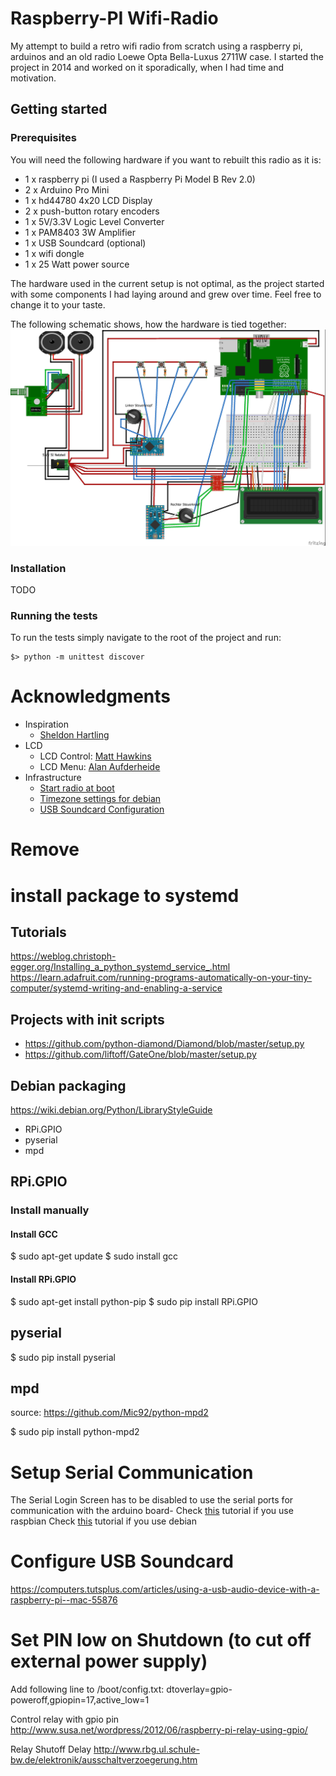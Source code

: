 # Raspberry-PI Wifi-Radio
My attempt to build a retro wifi radio from scratch using a raspberry pi, arduinos and an old radio Loewe Opta Bella-Luxus 2711W case. I started the project in 2014 and worked on it sporadically, when I had time and motivation.

## Getting started
### Prerequisites
You will need the following hardware if you want to rebuilt this radio as it is:
* 1 x raspberry pi (I used a Raspberry Pi Model B Rev 2.0)
* 2 x Arduino Pro Mini
* 1 x hd44780 4x20 LCD Display
* 2 x push-button rotary encoders
* 1 x 5V/3.3V Logic Level Converter
* 1 x PAM8403 3W Amplifier
* 1 x USB Soundcard (optional)
* 1 x wifi dongle
* 1 x 25 Watt power source

The hardware used in the current setup is not optimal, as the project started with some components I had laying around and grew over time. Feel free to change it to your taste.

The following schematic shows, how the hardware is tied together:
![Radio schematic](docs/Wifi_Radio_Wiring_Steckplatine.jpg?raw=true "Radio schematic")

### Installation
TODO

### Running the tests
To run the tests simply navigate to the root of the project and run:

    $> python -m unittest discover

# Acknowledgments
* Inspiration
  * [Sheldon Hartling](http://usualpanic.com/2013/05/raspberry-pi-internet-radio/)
* LCD
  * LCD Control: [Matt Hawkins](http://www.raspberrypi-spy.co.uk/2012/08/20x4-lcd-module-control-using-python/)
  * LCD Menu: [Alan Aufderheide](https://github.com/aufder/RaspberryPiLcdMenu/blob/master/lcdmenu.py)
* Infrastructure
  * [Start radio at boot](https://www.raspberrypi-spy.co.uk/2015/10/how-to-autorun-a-python-script-on-boot-using-systemd/)
  * [Timezone settings for debian](https://d0m.me/2008/07/21/debian-linux-zeitzone-und-uhr-umstellen-deutschlandgermany/)
  * [USB Soundcard Configuration](https://computers.tutsplus.com/articles/using-a-usb-audio-device-with-a-raspberry-pi--mac-55876)


# Remove

# install package to systemd
## Tutorials
https://weblog.christoph-egger.org/Installing_a_python_systemd_service_.html
https://learn.adafruit.com/running-programs-automatically-on-your-tiny-computer/systemd-writing-and-enabling-a-service

## Projects with init scripts
* https://github.com/python-diamond/Diamond/blob/master/setup.py
* https://github.com/liftoff/GateOne/blob/master/setup.py

## Debian packaging
https://wiki.debian.org/Python/LibraryStyleGuide

- RPi.GPIO
- pyserial
- mpd

## RPi.GPIO

### Install manually
#### Install GCC
$ sudo apt-get update
$ sudo install gcc

#### Install RPi.GPIO
$ sudo apt-get install python-pip 
$ sudo pip install RPi.GPIO

## pyserial
$ sudo pip install pyserial

## mpd
source: https://github.com/Mic92/python-mpd2

$ sudo pip install python-mpd2

# Setup Serial Communication
The Serial Login Screen has to be disabled to use the serial ports for communication with the arduino board-
Check [this](http://www.instructables.com/id/Read-and-write-from-serial-port-with-Raspberry-Pi/) tutorial if you use raspbian
Check [this](http://www.hobbytronics.co.uk/raspberry-pi-serial-port) tutorial if you use debian


# Configure USB Soundcard
https://computers.tutsplus.com/articles/using-a-usb-audio-device-with-a-raspberry-pi--mac-55876

# Set PIN low on Shutdown (to cut off external power supply)
Add following line to /boot/config.txt:
dtoverlay=gpio-poweroff,gpiopin=17,active_low=1

Control relay with gpio pin
http://www.susa.net/wordpress/2012/06/raspberry-pi-relay-using-gpio/

Relay Shutoff Delay
http://www.rbg.ul.schule-bw.de/elektronik/ausschaltverzoegerung.htm